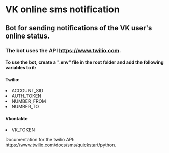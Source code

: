 # VK online sms notification
## Bot for sending notifications of the VK user's online status.
### The bot uses the API https://www.twilio.com.

#### To use the bot, create a ".env" file in the root folder and add the following variables to it:
#### Twilio:
<li>ACCOUNT_SID</li>
<li>AUTH_TOKEN</li>
<li>NUMBER_FROM</li>
<li>NUMBER_TO</li>

#### Vkontakte
<li>VK_TOKEN</li>

Documentation for the twilio API: https://www.twilio.com/docs/sms/quickstart/python.